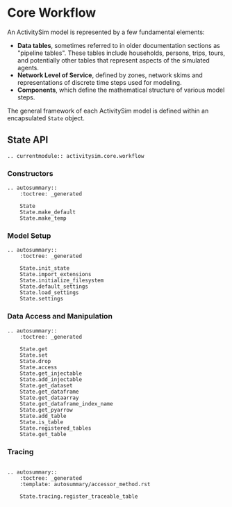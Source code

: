 # Core Workflow

An ActivitySim model is represented by a few fundamental elements:

- **Data tables**, sometimes referred to in older documentation sections as
    "pipeline tables".  These tables include households, persons, trips, tours,
    and potentially other tables that represent aspects of the simulated agents.
- **Network Level of Service**, defined by zones, network skims and representations
    of discrete time steps used for modeling.
- **Components**, which define the mathematical structure of various model steps.

The general framework of each ActivitySim model is defined within an encapsulated
`State` object.

## State API

```{eval-rst}
.. currentmodule:: activitysim.core.workflow
```

### Constructors

```{eval-rst}
.. autosummary::
    :toctree: _generated

    State
    State.make_default
    State.make_temp
```

### Model Setup

```{eval-rst}
.. autosummary::
    :toctree: _generated

    State.init_state
    State.import_extensions
    State.initialize_filesystem
    State.default_settings
    State.load_settings
    State.settings
```



### Data Access and Manipulation

```{eval-rst}
.. autosummary::
    :toctree: _generated

    State.get
    State.set
    State.drop
    State.access
    State.get_injectable
    State.add_injectable
    State.get_dataset
    State.get_dataframe
    State.get_dataarray
    State.get_dataframe_index_name
    State.get_pyarrow
    State.add_table
    State.is_table
    State.registered_tables
    State.get_table

```





### Tracing

```{eval-rst}

.. autosummary::
    :toctree: _generated
    :template: autosummary/accessor_method.rst

    State.tracing.register_traceable_table
```
